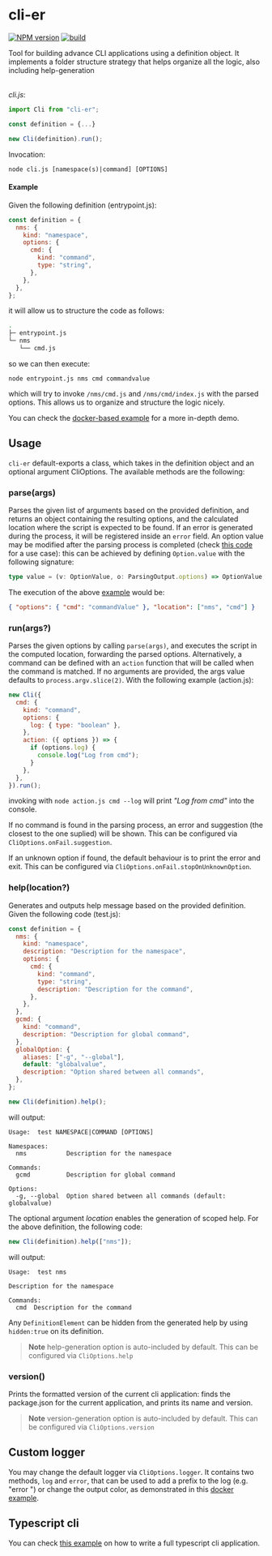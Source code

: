 # cli-er

[![NPM version](https://img.shields.io/npm/v/cli-er.svg)](https://www.npmjs.com/package/cli-er)
[![build](https://github.com/carloscortonc/cli-er/actions/workflows/build.yml/badge.svg)](https://github.com/carloscortonc/cli-er/actions/workflows/build.yml)

Tool for building advance CLI applications using a definition object. It implements a folder structure strategy that helps organize all the logic, also including help-generation  
</br>

_cli.js_:

```js
import Cli from "cli-er";

const definition = {...}

new Cli(definition).run();
```

Invocation:

```
node cli.js [namespace(s)|command] [OPTIONS]
```

#### Example

Given the following definition (entrypoint.js):

```js
const definition = {
  nms: {
    kind: "namespace",
    options: {
      cmd: {
        kind: "command",
        type: "string",
      },
    },
  },
};
```

it will allow us to structure the code as follows:

```sh
.
├─ entrypoint.js
└─ nms
   └── cmd.js
```

so we can then execute:

```
node entrypoint.js nms cmd commandvalue
```

which will try to invoke `/nms/cmd.js` and `/nms/cmd/index.js` with the parsed options.
This allows us to organize and structure the logic nicely.

You can check the [docker-based example](./examples/docker) for a more in-depth demo.

## Usage

`cli-er` default-exports a class, which takes in the definition object and an optional argument CliOptions. The available methods are the following:

### parse(args)

Parses the given list of arguments based on the provided definition, and returns an object containing the resulting options, and the calculated location where the script is expected to be found. If an error is generated during the process, it will be registered inside an `error` field.
An option value may be modified after the parsing process is completed (check [this code](./examples/options-only/options-only.js#L8) for a use case): this can be achieved by defining `Option.value` with the following signature:

```typescript
type value = (v: OptionValue, o: ParsingOutput.options) => OptionValue;
```

The execution of the above [example](#example) would be:

```json
{ "options": { "cmd": "commandValue" }, "location": ["nms", "cmd"] }
```

### run(args?)

Parses the given options by calling `parse(args)`, and executes the script in the computed location, forwarding the parsed options. Alternatively, a command can be defined with an `action` function that will be called when the command is matched. If no arguments are provided, the args value defaults to `process.argv.slice(2)`.
With the following example (action.js):

```js
new Cli({
  cmd: {
    kind: "command",
    options: {
      log: { type: "boolean" },
    },
    action: ({ options }) => {
      if (options.log) {
        console.log("Log from cmd");
      }
    },
  },
}).run();
```

invoking with `node action.js cmd --log` will print _"Log from cmd"_ into the console.

If no command is found in the parsing process, an error and suggestion (the closest to the one suplied) will be shown. This can be configured via `CliOptions.onFail.suggestion`.

If an unknown option if found, the default behaviour is to print the error and exit. This can be configured via `CliOptions.onFail.stopOnUnknownOption`.

### help(location?)

Generates and outputs help message based on the provided definition. Given the following code (test.js):

```js
const definition = {
  nms: {
    kind: "namespace",
    description: "Description for the namespace",
    options: {
      cmd: {
        kind: "command",
        type: "string",
        description: "Description for the command",
      },
    },
  },
  gcmd: {
    kind: "command",
    description: "Description for global command",
  },
  globalOption: {
    aliases: ["-g", "--global"],
    default: "globalvalue",
    description: "Option shared between all commands",
  },
};

new Cli(definition).help();
```

will output:

```
Usage:  test NAMESPACE|COMMAND [OPTIONS]

Namespaces:
  nms           Description for the namespace

Commands:
  gcmd          Description for global command

Options:
  -g, --global  Option shared between all commands (default: globalvalue)
```

The optional argument _location_ enables the generation of scoped help. For the above definition, the following code:

```js
new Cli(definition).help(["nms"]);
```

will output:

```
Usage:  test nms

Description for the namespace

Commands:
  cmd  Description for the command
```

Any `DefinitionElement` can be hidden from the generated help by using `hidden:true` on its definition.

> **Note**
> help-generation option is auto-included by default. This can be configured via `CliOptions.help`

### version()

Prints the formatted version of the current cli application: finds the package.json for the current application, and
prints its name and version.

> **Note**
> version-generation option is auto-included by default. This can be configured via `CliOptions.version`

## Custom logger

You may change the default logger via `CliOptions.logger`. It contains two methods, `log` and `error`, that can be used to add a prefix to the log (e.g. "error ") or change the output color, as demonstrated in this [docker example](./examples/docker/docker.js#L122).

## Typescript cli

You can check [this example](./examples/ts-cli) on how to write a full typescript cli application.
